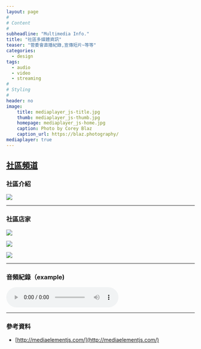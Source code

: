 ```yaml
---
layout: page
#
# Content
#
subheadline: "Multimedia Info."
title: "社區多媒體資訊"
teaser: "管委會直播紀錄,宣傳短片~等等"
categories:
  - design
tags:
  - audio
  - video
  - streaming
#
# Styling
#
header: no
image:
    title: mediaplayer_js-title.jpg
    thumb: mediaplayer_js-thumb.jpg
    homepage: mediaplayer_js-home.jpg
    caption: Photo by Corey Blaz
    caption_url: https://blaz.photography/
mediaplayer: true
---
```


## [社區頻道](https://studio.youtube.com/channel/UCWDGBuGMQvoysG398_kcrhw/videos)

### 社區介紹
[![](https://markdown-videos-api.jorgenkh.no/youtube/Z7l5DZwq85g)](https://youtu.be/Z7l5DZwq85g)

---
### 社區店家
[![](https://markdown-videos-api.jorgenkh.no/youtube/w3YGEe1UFl8)](https://youtu.be/w3YGEe1UFl8)

[![](https://markdown-videos-api.jorgenkh.no/youtube/eXpABeZpIqU)](https://youtu.be/eXpABeZpIqU)

[![](https://markdown-videos-api.jorgenkh.no/youtube/HVRXFABzPbA)](https://youtu.be/HVRXFABzPbA)

---
### 音頻紀錄（example)

<audio src="http://archive.org/download/music_from_all_around_the_world/02._music_from_all_around_the_world_-_the_black_atlantic_-_dandelion.mp3" type="audio/mp3" controls="controls"></audio>

----
### 參考資料
* [http://mediaelementjs.com/](http://mediaelementjs.com/)
